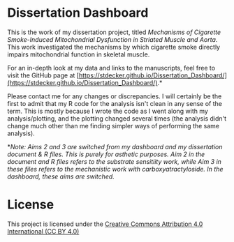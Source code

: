 # Dissertation Dashboard

This is the work of my dissertation project, titled *Mechanisms of Cigarette Smoke-Induced Mitochondrial Dysfunction in Striated Muscle and Aorta*. This work investigated the mechanisms by which cigarette smoke directly impairs mitochondrial function in skeletal muscle.

For an in-depth look at my data and links to the manuscripts, feel free to visit the GitHub page at [https://stdecker.github.io/Dissertation_Dashboard/](https://stdecker.github.io/Dissertation_Dashboard/).*

Please contact me for any changes or discrepancies. I will certainly be the first to admit that my R code for the analysis isn't clean in any sense of the term. This is mostly because I wrote the code as I went along with my analysis/plotting, and the plotting changed several times (the analysis didn't change much other than me finding simpler ways of performing the same analysis).

**Note: Aims 2 and 3 are switched from my dashboard and my dissertation document & R files. This is purely for asthetic purposes. Aim 2 in the document and R files refers to the substrate sensitiity work, while Aim 3 in these files refers to the mechanistic work with carboxyatractyloside. In the dashboard, these aims are switched.*

# License
This project is licensed under the [Creative Commons Attribution 4.0 International (CC BY 4.0)](https://creativecommons.org/licenses/by/4.0/)
